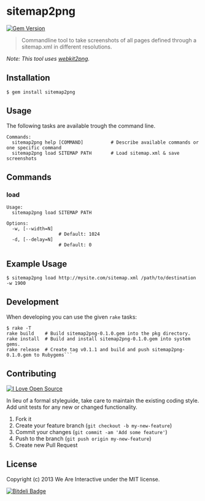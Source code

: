 # sitemap2png

[![Gem Version](https://badge.fury.io/rb/sitemap2png.png)](http://badge.fury.io/rb/sitemap2png)

> Commandline tool to take screenshots of all pages defined through a sitemap.xml in different resolutions.

*Note: This tool uses [webkit2png](http://www.paulhammond.org/webkit2png/).*

## Installation

```
$ gem install sitemap2png
```

## Usage

The following tasks are available trough the command line.

```
Commands:
  sitemap2png help [COMMAND]          # Describe available commands or one specific command
  sitemap2png load SITEMAP PATH       # Load sitemap.xml & save screenshots
```

## Commands

### load

```
Usage:
  sitemap2png load SITEMAP PATH

Options:
  -w, [--width=N]
                   # Default: 1024
  -d, [--delay=N]
                   # Default: 0
```

## Example Usage

```
$ sitemap2png load http://mysite.com/sitemap.xml /path/to/destination -w 1900
```

## Development

When developing you can use the given `rake` tasks:

```
$ rake -T
rake build    # Build sitemap2png-0.1.0.gem into the pkg directory.
rake install  # Build and install sitemap2png-0.1.0.gem into system gems.
rake release  # Create tag v0.1.1 and build and push sitemap2png-0.1.0.gem to Rubygems```
```

## Contributing
[![I Love Open Source](http://www.iloveopensource.io/images/logo-lightbg.png)](http://www.iloveopensource.io/projects/52ee312487659fce66000052)

In lieu of a formal styleguide, take care to maintain the existing coding style. Add unit tests for any new or changed functionality.

1. Fork it
2. Create your feature branch (`git checkout -b my-new-feature`)
3. Commit your changes (`git commit -am 'Add some feature'`)
4. Push to the branch (`git push origin my-new-feature`)
5. Create new Pull Request

## License
Copyright (c) 2013 We Are Interactive under the MIT license.

[![Bitdeli Badge](https://d2weczhvl823v0.cloudfront.net/weareinteractive/gem-sitemap2png/trend.png)](https://bitdeli.com/free "Bitdeli Badge")

